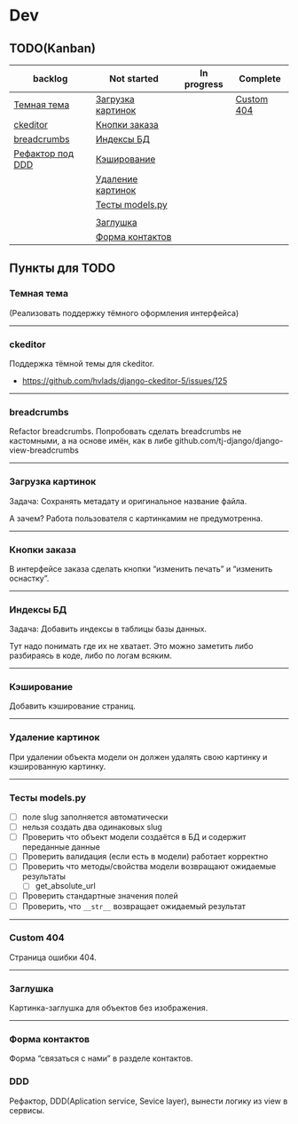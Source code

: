 # Dev

## TODO(Kanban)

| backlog                     | Not started                             | In progress | Complete                  |
| --------------------------- | --------------------------------------- | ----------- | ------------------------- |
| [Темная тема](#темная-тема) | [Загрузка картинок](#загрузка-картинок) |             | [Custom 404](#custom-404) |
| [ckeditor](#ckeditor)       | [Кнопки заказа](#кнопки-заказа)         |             |                           |
| [breadcrumbs](#breadcrumbs) | [Индексы БД](#индексы-бд)               |             |                           |
| [Рефактор под DDD](#DDD)    | [Кэширование](#кэширование)             |             |                           |
|                             | [Удаление картинок](#удаление-картинок) |             |                           |
|                             | [Тесты models.py](#тесты-modelspy)      |             |                           |
|                             |                                         |             |                           |
|                             | [Заглушка](#заглушка)                   |             |                           |
|                             | [Форма контактов](#форма-контактов)     |             |                           |

## Пункты для TODO

### Темная тема

(Реализовать поддержку тёмного оформления интерфейса)

---

### ckeditor

Поддержка тёмной темы для ckeditor.

- https://github.com/hvlads/django-ckeditor-5/issues/125

---

### breadcrumbs

Refactor breadcrumbs.
Попробовать сделать breadcrumbs не кастомными, а на основе имён, как в либе
github.com/tj-django/django-view-breadcrumbs

---

### Загрузка картинок

Задача: Сохранять метадату и оригинальное название файла.

А зачем? Работа пользователя с картинкамим не предумотренна.

---

### Кнопки заказа

В интерфейсе заказа сделать кнопки “изменить печать” и “изменить оснастку”.

---

### Индексы БД

Задача: Добавить индексы в таблицы базы данных.

Тут надо понимать где их не хватает. Это можно заметить либо разбираясь в коде, либо по логам всяким.

---

### Кэширование

Добавить кэширование страниц.

---

### Удаление картинок

При удалении объекта модели он должен удалять свою картинку и кэшированную картинку.

---

### Тесты models.py

- [ ] поле slug заполняется автоматически
- [ ] нельзя создать два одинаковых slug
- [ ] Проверить что объект модели создаётся в БД и содержит переданные данные
- [ ] Проверить валидация (если есть в модели) работает корректно
- [ ] Проверить что методы/свойства модели возвращают ожидаемые результаты
  - [ ] get_absolute_url
- [ ] Проверить стандартные значения полей
- [ ] Проверить, что `__str__` возвращает ожидаемый результат

---

### Custom 404

Страница ошибки 404.

---

### Заглушка

Картинка-заглушка для объектов без изображения.

---

### Форма контактов

Форма “связаться с нами” в разделе контактов.

### DDD

Рефактор, DDD(Aplication service, Sevice layer), вынести логику из view в сервисы.

